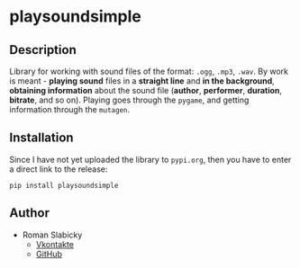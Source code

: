 # playsoundsimple
## Description
Library for working with sound files of the format: `.ogg`, `.mp3`, `.wav`.
By work is meant - **playing sound** files in a **straight line** and **in the background**, **obtaining information** about the sound file (**author**, **performer**, **duration**, **bitrate**, and so on).
Playing goes through the `pygame`, and getting information through the `mutagen`.
## Installation
Since I have not yet uploaded the library to `pypi.org`, then you have to enter a direct link to the release:
```
pip install playsoundsimple
```
## Author
- Roman Slabicky
    - [Vkontakte](https://vk.com/romanin2)
    - [GitHub](https://github.com/romanin-rf)
